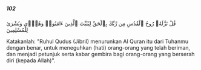 ##### 102

<span class="ayah">قُلْ نَزَّلَهُۥ رُوحُ ٱلْقُدُسِ مِن رَّبِّكَ بِٱلْحَقِّ لِيُثَبِّتَ ٱلَّذِينَ ءَامَنُوا۟ وَهُدًۭى وَبُشْرَىٰ لِلْمُسْلِمِينَ</span>

<span class="ayah_translation">Katakanlah: "Ruhul Qudus (Jibril) menurunkan Al Quran itu dari Tuhanmu dengan benar, untuk meneguhkan (hati) orang-orang yang telah beriman, dan menjadi petunjuk serta kabar gembira bagi orang-orang yang berserah diri (kepada Allah)".</span>
